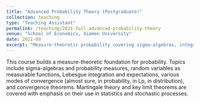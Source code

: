 ```yaml
---
title: "Advanced Probability Theory (Postgraduate)"
collection: teaching
type: "Teaching Assistant"
permalink: /teaching/2021-fall-advanced-probability-theory
venue: "School of Economics, Xiamen University"
date: 2021-09
excerpt: "Measure-theoretic probability covering sigma-algebras, integration, modes of convergence, martingales, and limit theorems with statistical applications."
---
```


This course builds a measure-theoretic foundation for probability.
Topics include sigma-algebras and probability measures, random variables as measurable functions, Lebesgue integration and expectations, various modes of convergence (almost sure, in probability, in Lp, in distribution), and convergence theorems.
Martingale theory and key limit theorems are covered with emphasis on their use in statistics and stochastic processes.